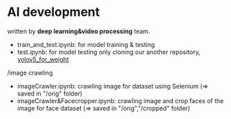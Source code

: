 # AI development
written by <b>deep learning&video processing</b> team.

- train_and_test.ipynb: for model training & testing
- test.ipynb: for model testing only
cloning our another repository, <a href="https://github.com/SiliconValleyInternship-Kim-Oh-E/yolov5_for_weight">yolov5_for_weight</a>

/image crawling
- imageCrawler.ipynb: crawling image for dataset using Selenium (=> saved in "/orig" folder)
- imageCrawler&Facecropper.ipynb: crawling image and crop faces of the image for face dataset (=> saved in "/orig","/cropped" folder)

